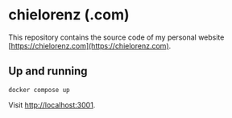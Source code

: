 # chielorenz (.com)

This repository contains the source code of my personal website [https://chielorenz.com](https://chielorenz.com).

## Up and running

```
docker compose up
```

Visit [http://localhost:3001](http://localhost:3001).
